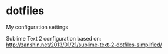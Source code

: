 # dotfiles

My configuration settings

Sublime Text 2 configuration based on: http://zanshin.net/2013/01/21/sublime-text-2-dotfiles-simplified/
